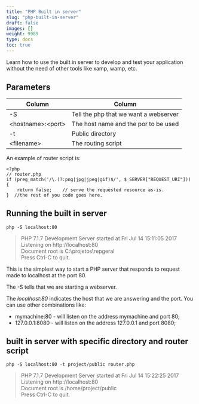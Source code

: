 ```yaml
---
title: "PHP Built in server"
slug: "php-built-in-server"
draft: false
images: []
weight: 9989
type: docs
toc: true
---
```


Learn how to use the built in server to develop and test your application without the need of other tools like xamp, wamp, etc.

## Parameters
| Column | Column | 
| ------ | ------ | 
| -S | Tell the php that we want a webserver    | 
| <hostname\>:<port\> | The host name and the por to be used | 
| -t | Public directory |
| <filename\> | The routing script | 





An example of router script is:

<!-- language: lang-php -->

    <?php
    // router.php
    if (preg_match('/\.(?:png|jpg|jpeg|gif)$/', $_SERVER["REQUEST_URI"])) {
        return false;    // serve the requested resource as-is.
    }  //the rest of you code goes here.


## Running the built in server
`php -S localhost:80`

>PHP 7.1.7 Development Server started at Fri Jul 14 15:11:05 2017  
>Listening on http://localhost:80  
>Document root is C:\projetos\repgeral  
>Press Ctrl-C to quit.  

This is the simplest way to start a PHP server that responds to request made to localhost at the port 80.

The -S tells that we are starting a webserver.

The *localhost:80* indicates the host that we are answering and the port. You can use other combinations like:
* mymachine:80 - will listen on the address mymachine and port 80;
* 127.0.0.1:8080 - will listen on the address 127.0.0.1 and port 8080;

## built in server with specific directory and router script
`php -S localhost:80 -t project/public router.php`

> PHP 7.1.7 Development Server started at Fri Jul 14 15:22:25 2017  
> Listening on http://localhost:80  
> Document root is /home/project/public  
> Press Ctrl-C to quit.  

